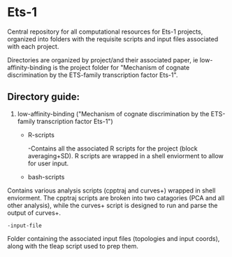 # Ets-1
Central repository for all computational resources for Ets-1 projects, organized into folders with the requisite scripts and input files associated with each project. 


Directories are organized by project/and their associated paper, ie low-affinity-binding is the project folder for "Mechanism of cognate discrimination by the ETS-family transcription factor Ets-1".


## Directory guide:

1. low-affinity-binding ("Mechanism of cognate discrimination by the ETS-family transcription factor Ets-1")
  
   - R-scripts 

      -Contains all the associated R scripts for the project (block averaging+SD). R scripts are wrapped in a shell enviorment to allow for user input.
  
  
    - bash-scripts
 
  Contains various analysis scripts (cpptraj and curves+) wrapped in shell enviorment. The cpptraj scripts are broken into two catagories (PCA and all other analysis), while the curves+ script is designed to run and parse the output of curves+.
  
    -input-file

  Folder containing the associated input files (topologies and input coords), along with the tleap script used to prep them.
